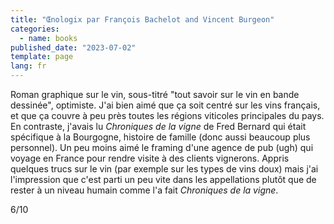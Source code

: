 ```yaml
---
title: "Œnologix par François Bachelot and Vincent Burgeon"
categories:
  - name: books
published_date: "2023-07-02"
template: page
lang: fr
---
```


Roman graphique sur le vin, sous-titré "tout savoir sur le vin en bande dessinée", optimiste. J'ai bien aimé que ça soit centré sur les vins français, et que ça couvre à peu près toutes les régions viticoles principales du pays. En contraste, j'avais lu _Chroniques de la vigne_ de Fred Bernard qui était spécifique à la Bourgogne, histoire de famille (donc aussi beaucoup plus personnel). Un peu moins aimé le framing d'une agence de pub (ugh) qui voyage en France pour rendre visite à des clients vignerons. Appris quelques trucs sur le vin (par exemple sur les types de vins doux) mais j'ai l'impression que c'est parti un peu vite dans les appellations plutôt que de rester à un niveau humain comme l'a fait _Chroniques de la vigne_.

6/10
